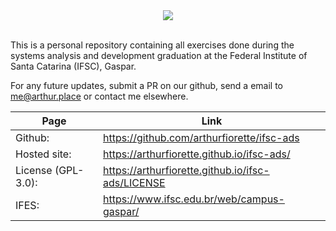 <div align=center>
  <img src="https://www.ifsc.edu.br/image/layout_set_logo?img_id=48632" />
</div>

<br />

This is a personal repository containing all exercises done during the systems
analysis and development graduation at the Federal Institute of Santa Catarina
(IFSC), Gaspar.

For any future updates, submit a PR on our github, send a email to me@arthur.place
or contact me elsewhere.

| Page               | Link                                              |
| ------------------ | ------------------------------------------------- |
| Github:            | https://github.com/arthurfiorette/ifsc-ads        |
| Hosted site:       | https://arthurfiorette.github.io/ifsc-ads/        |
| License (GPL-3.0): | https://arthurfiorette.github.io/ifsc-ads/LICENSE |
| IFES:              | https://www.ifsc.edu.br/web/campus-gaspar/        |
